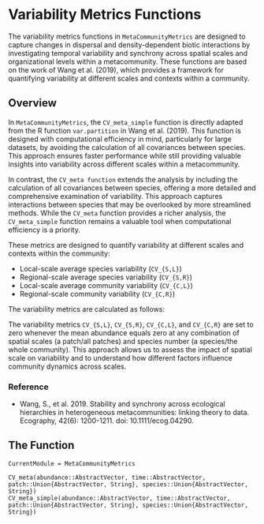 # Variability Metrics Functions

The variability metrics functions in `MetaCommunityMetrics` are designed to capture changes in dispersal and density-dependent biotic interactions by investigating temporal variability and synchrony across spatial scales and organizational levels within a metacommunity. These functions are based on the work of Wang et al. (2019), which provides a framework for quantifying variability at different scales and contexts within a community.

## Overview
In `MetaCommunityMetrics`, the `CV_meta_simple` function is directly adapted from the R function `var.partition` in Wang et al. (2019). This function is designed with computational efficiency in mind, particularly for large datasets, by avoiding the calculation of all covariances between species. This approach ensures faster performance while still providing valuable insights into variability across different scales within a metacommunity.

In contrast, the `CV_meta function` extends the analysis by including the calculation of all covariances between species, offering a more detailed and comprehensive examination of variability. This approach captures interactions between species that may be overlooked by more streamlined methods. While the `CV_meta` function provides a richer analysis, the `CV_meta_simple` function remains a valuable tool when computational efficiency is a priority.

These metrics are designed to quantify variability at different scales and contexts within the community:
- Local-scale average species variability (`CV_{S,L}`)
- Regional-scale average species variability (`CV_{S,R}`)
- Local-scale average community variability (`CV_{C,L}`)
- Regional-scale community variability (`CV_{C,R}`)

The variability metrics are calculated as follows:

The variability metrics `CV_{S,L}`, `CV_{S,R}`, `CV_{C,L}`, and `CV_{C,R}` are set to zero whenever the mean abundance equals zero at any combination of spatial scales (a patch/all patches) and species number (a species/the whole community). This approach allows us to assess the impact of spatial scale on variability and to understand how different factors influence community dynamics across scales.

### Reference
- Wang, S., et al. 2019. Stability and synchrony across ecological hierarchies in heterogeneous metacommunities: linking theory to data. Ecography, 42(6): 1200-1211. doi: 10.1111/ecog.04290.

## The Function
```@meta
CurrentModule = MetaCommunityMetrics
```
```@docs
CV_meta(abundance::AbstractVector, time::AbstractVector, patch::Union{AbstractVector, String}, species::Union{AbstractVector, String})
CV_meta_simple(abundance::AbstractVector, time::AbstractVector, patch::Union{AbstractVector, String}, species::Union{AbstractVector, String})
```

